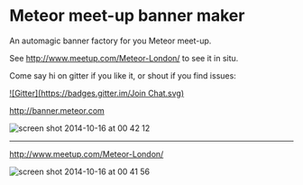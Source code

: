 # Meteor meet-up banner maker


An automagic banner factory for you Meteor meet-up.

See http://www.meetup.com/Meteor-London/ to see it in situ.

Come say hi on gitter if you like it, or shout if you find issues:

[![Gitter](https://badges.gitter.im/Join Chat.svg)](https://gitter.im/meteor-london/banner?utm_source=badge&utm_medium=badge&utm_campaign=pr-badge&utm_content=badge)

http://banner.meteor.com

![screen shot 2014-10-16 at 00 42 12](https://cloud.githubusercontent.com/assets/58871/4655526/fe2a1824-54c4-11e4-96d2-64c794e571e6.png)

---

http://www.meetup.com/Meteor-London/

![screen shot 2014-10-16 at 00 41 56](https://cloud.githubusercontent.com/assets/58871/4655528/0235f9c4-54c5-11e4-84eb-ffb151340188.png)
